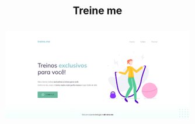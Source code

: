 <h1 align="center">Treine me</h1>


<h1 align="center">
  <img alt="NextLevelWeek" title="#NextLevelWeek" src="images/treineme.png" />
</h1>

